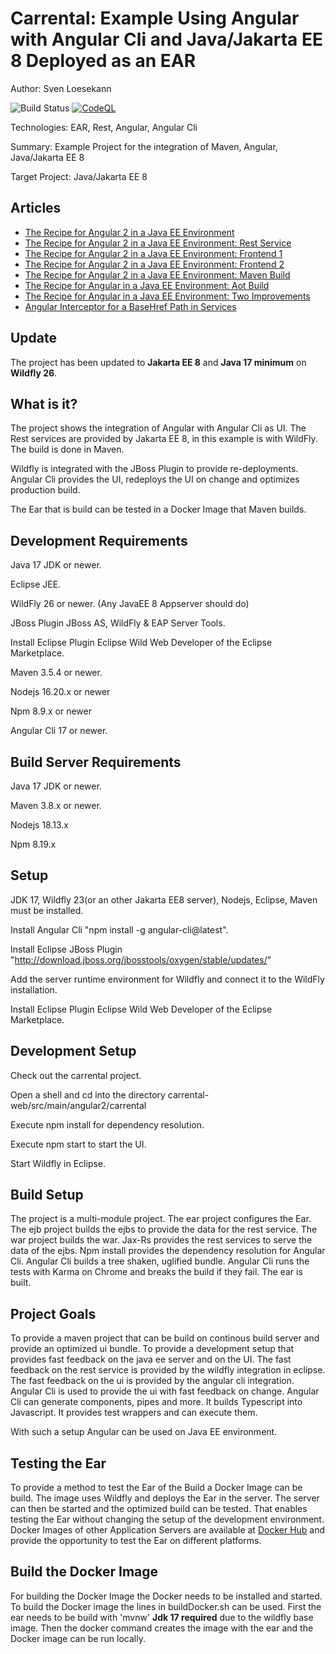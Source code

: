Carrental: Example Using Angular with Angular Cli and Java/Jakarta EE 8 Deployed as an EAR
==============================================================================================
Author: Sven Loesekann

![Build Status](https://travis-ci.org/Angular2Guy/Angular2AndJavaEE.svg?branch=master)
[![CodeQL](https://github.com/Angular2Guy/Angular2AndJavaEE/actions/workflows/codeql-analysis.yml/badge.svg)](https://github.com/Angular2Guy/Angular2AndJavaEE/actions/workflows/codeql-analysis.yml)


Technologies: EAR, Rest, Angular, Angular Cli

Summary: Example Project for the integration of Maven, Angular, Java/Jakarta EE 8

Target Project: Java/Jakarta EE 8

## Articles
* [The Recipe for Angular 2 in a Java EE Environment](https://dzone.com/articles/recipe-for-angular-2-in-a-java-ee-environment)
* [The Recipe for Angular 2 in a Java EE Environment: Rest Service](https://dzone.com/articles/the-recipe-for-angular-2-in-a-java-ee-environment)
* [The Recipe for Angular 2 in a Java EE Environment: Frontend 1](https://dzone.com/articles/the-recipe-for-angular-2-in-a-java-ee-environment-1)
* [The Recipe for Angular 2 in a Java EE Environment: Frontend 2](https://dzone.com/articles/the-recipe-for-angular-2-in-a-java-ee-environment-2)
* [The Recipe for Angular 2 in a Java EE Environment: Maven Build](https://dzone.com/articles/the-recipe-for-angular-2-in-a-java-ee-environment-3)
* [The Recipe for Angular in a Java EE Environment: Aot Build](https://dzone.com/articles/the-recipe-for-angular-in-a-java-ee-environment-ao)
* [The Recipe for Angular in a Java EE Environment: Two Improvements](https://dzone.com/articles/the-recipe-for-angular-in-a-java-ee-environment-2)
* [Angular Interceptor for a BaseHref Path in Services](https://angular2guy.wordpress.com/2021/07/31/angular-interceptor-for-a-basehref-path-in-services/)

Update
-----------
The project has been updated to **Jakarta EE 8** and **Java 17 minimum** on **Wildfly 26**. 

What is it?
-----------

The project shows the integration of Angular with Angular Cli as UI. The Rest services are provided by Jakarta EE 8, in this example is with WildFly. The build is done in Maven. 

Wildfly is integrated with the JBoss Plugin to provide re-deployments. Angular Cli provides the UI, redeploys the UI on change and optimizes production build.

The Ear that is build can be tested in a Docker Image that Maven builds.

Development Requirements
-------------------

Java 17 JDK or newer. 

Eclipse JEE.

WildFly 26 or newer. (Any JavaEE 8 Appserver should do)

JBoss Plugin JBoss AS, WildFly & EAP Server Tools.

Install Eclipse Plugin Eclipse Wild Web Developer of the Eclipse Marketplace.

Maven 3.5.4 or newer. 

Nodejs 16.20.x or newer 

Npm 8.9.x or newer

Angular Cli 17 or newer. 

Build Server Requirements
-------------------------
Java 17 JDK or newer. 

Maven 3.8.x or newer. 

Nodejs 18.13.x 

Npm 8.19.x 

Setup
-----
JDK 17, Wildfly 23(or an other Jakarta EE8 server), Nodejs, Eclipse, Maven must be installed.

Install Angular Cli "npm install -g angular-cli@latest".

Install Eclipse JBoss Plugin "http://download.jboss.org/jbosstools/oxygen/stable/updates/"

Add the server runtime environment for Wildfly and connect it to the WildFly installation.

Install Eclipse Plugin Eclipse Wild Web Developer of the Eclipse Marketplace.

Development Setup
-----------------
Check out the carrental project. 

Open a shell and cd into the directory carrental-web/src/main/angular2/carrental

Execute npm install for dependency resolution.

Execute npm start to start the UI.

Start Wildfly in Eclipse.

Build Setup
-----------
The project is a multi-module project. 
The ear project configures the Ear.
The ejb project builds the ejbs to provide the data for the rest service.
The war project builds the war. Jax-Rs provides the rest services to serve the data of the ejbs. Npm install provides the dependency resolution for Angular Cli. Angular Cli builds a tree shaken, uglified bundle. Angular Cli runs the tests with Karma on Chrome and breaks the build if they fail.
The ear is built.

Project Goals
------------
To provide a maven project that can be build on continous build server and provide an optimized ui bundle. 
To provide a development setup that provides fast feedback on the java ee server and on the UI. 
The fast feedback on the rest service is provided by the wildfly integration in eclipse.
The fast feedback on the ui is provided by the angular cli integration. Angular Cli is used to provide the ui with fast feedback on change. Angular Cli can generate components, pipes and more. It builds Typescript into Javascript. It provides test wrappers and can execute them. 

With such a setup Angular can be used on Java EE environment.

Testing the Ear
---------------
To provide a method to test the Ear of the Build a Docker Image can be build. The image uses Wildfly and deploys the Ear in the server. The server can then be started and the optimized build can be tested. That enables testing the Ear without changing the setup of the development environment. Docker Images of other Application Servers are available at [Docker Hub](https://hub.docker.com/u/angular2guy/) and provide the opportunity to test the Ear on different platforms. 

Build the Docker Image
----------------
For building the Docker Image the Docker needs to be installed and started. To build the Docker image the lines in buildDocker.sh can be used. First the ear needs to be build with 'mvnw' **Jdk 17 required** due to the wildfly base image. Then the docker command creates the image with the ear and the Docker image can be run locally.
